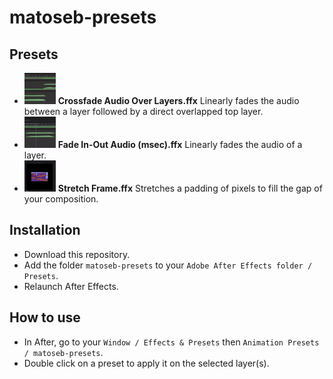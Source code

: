 # matoseb-presets

## Presets
- <img src="./use-cases/Crossfade%20Audio%20Over%20Layers.gif" width="50" height="50"> **Crossfade Audio Over Layers.ffx** Linearly fades the audio between a layer followed by a direct overlapped top layer.
- <img src="./use-cases/Fade%20In-Out%20Audio%20%28msec%29.gif" width="50" height="50"> **Fade In-Out Audio (msec).ffx** Linearly fades the audio of a layer.
- <img src="./use-cases/Stretch%20Frame.gif" width="50" height="50"> **Stretch Frame.ffx** Stretches a padding of pixels to fill the gap of your composition.

## Installation
- Download this repository.
- Add the folder ```matoseb-presets``` to your ```Adobe After Effects folder / Presets```.
- Relaunch After Effects.

## How to use
- In After, go to your ```Window / Effects & Presets``` then ```Animation Presets / matoseb-presets```.
- Double click on a preset to apply it on the selected layer(s).
